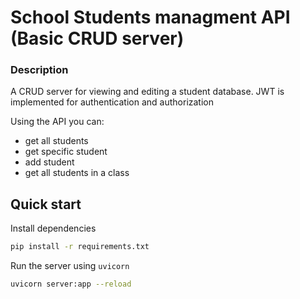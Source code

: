 # School Students managment API (Basic CRUD server)

### Description
A CRUD server for viewing and editing a student database.
JWT is implemented for authentication and authorization


Using the API you can:
* get all students
* get specific student
* add student
* get all students in a class

## Quick start
Install dependencies
```bash
pip install -r requirements.txt
```
Run the server using `uvicorn`
```bash
uvicorn server:app --reload
```